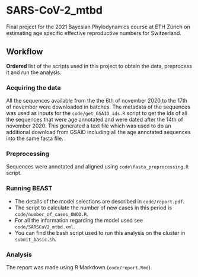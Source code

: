 # SARS-CoV-2_mtbd
Final project for the 2021 Bayesian Phylodynamics course at ETH Zürich on estimating age specific effective reproductive numbers for Switzerland.

## Workflow
**Ordered** list of the scripts used in this project to obtain the data, preprocess it and run the analysis. 

### Acquiring the data
All the sequences available from the the 6th of november 2020 to the 17th of november were downloaded in batches. The metadata of the sequences was used as inputs for the `code/get_GSAID_ids.R` script to get the ids of all the sequences that were age annotated and were dated after the 14th of november 2020. This generated a text file which was used to do an additional download from GSAID including all the age annotated sequences into the same fasta file. 

### Preprocessing
Sequences were annotated and aligned using `code\fasta_preprocessing.R` script. 

### Running BEAST
* The details of the model selections are described in `code/report.pdf`. 
* The script to calculate the number of new cases in this period is `code/number_of_cases_OWOD.R`. 
* For all the information regarding the model used see `code/SARSCoV2_mtbd.xml`. 
* You can find the bash script used to run this analysis on the cluster in `submit_basic.sh`.

### Analysis
The report was made using R Markdown (`code/report.Rmd`). 




